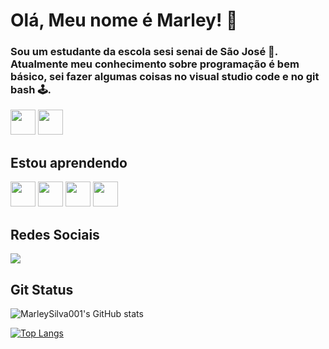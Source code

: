 # Olá, Meu nome é Marley! 🐲



### Sou um estudante da escola sesi senai de São José 🏢. Atualmente meu conhecimento sobre programação é bem básico, sei fazer algumas coisas no visual studio code e no git bash 🕹.


 <img src="https://cdn.jsdelivr.net/gh/devicons/devicon/icons/android/android-original.svg" width="40" height="40"/>  
 <img src="https://cdn.jsdelivr.net/gh/devicons/devicon/icons/google/google-original.svg" width="40" height="40" />

## Estou aprendendo
<img src="https://cdn.jsdelivr.net/gh/devicons/devicon/icons/javascript/javascript-original.svg" width="40" height="40"/> 
<img src="https://cdn.jsdelivr.net/gh/devicons/devicon/icons/linux/linux-original.svg" width="40" height="40"/>
<img src="https://cdn.jsdelivr.net/gh/devicons/devicon/icons/figma/figma-original.svg" width="40" height="40"/>
<img src="https://cdn.jsdelivr.net/gh/devicons/devicon/icons/visualstudio/visualstudio-plain.svg"width="40" height="40" />

## Redes Sociais
<div>
<a href="https://instagram.com/marleysilva001/" target="_blank"><img src="https://img.shields.io/badge/-Instagram-%23E4405F?style=for-the-badge&logo=instagram&logoColor=white" target="_blank"></a>
</div>

## Git Status
![MarleySilva001's GitHub stats](https://github-readme-stats.vercel.app/api?username=MarleySilva001&show_icons=true&theme=tokyonight)

[![Top Langs](https://github-readme-stats.vercel.app/api/top-langs/?username=MarleySilva001&layout=compact)](https://github.com/MarleySilva001/github-readme-stats)

